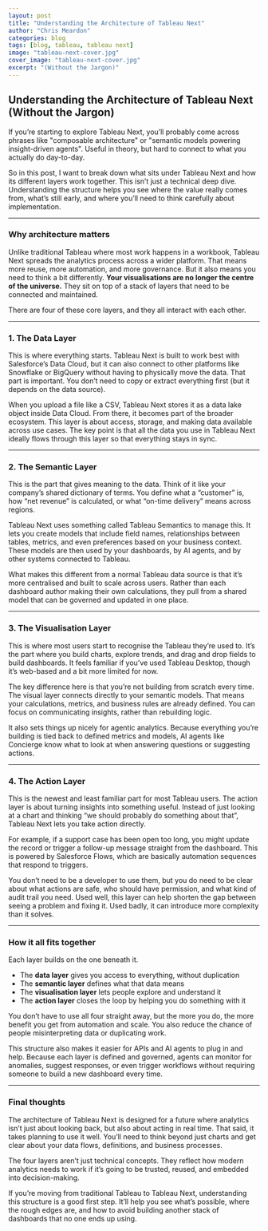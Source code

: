 ```yaml
---
layout: post
title: "Understanding the Architecture of Tableau Next"
author: "Chris Meardon"
categories: blog
tags: [blog, tableau, tableau next]
image: "tableau-next-cover.jpg"
cover_image: "tableau-next-cover.jpg"
excerpt: "(Without the Jargon)"
---
```


## **Understanding the Architecture of Tableau Next (Without the Jargon)**

If you’re starting to explore Tableau Next, you’ll probably come across phrases like "composable architecture" or "semantic models powering insight-driven agents". Useful in theory, but hard to connect to what you actually do day-to-day.

So in this post, I want to break down what sits under Tableau Next and how its different layers work together. This isn’t just a technical deep dive. Understanding the structure helps you see where the value really comes from, what’s still early, and where you’ll need to think carefully about implementation.

---

### Why architecture matters

Unlike traditional Tableau where most work happens in a workbook, Tableau Next spreads the analytics process across a wider platform. That means more reuse, more automation, and more governance. But it also means you need to think a bit differently. **Your visualisations are no longer the centre of the universe.** They sit on top of a stack of layers that need to be connected and maintained.

There are four of these core layers, and they all interact with each other.

---

### 1. The Data Layer

This is where everything starts. Tableau Next is built to work best with Salesforce’s Data Cloud, but it can also connect to other platforms like Snowflake or BigQuery without having to physically move the data. That part is important. You don’t need to copy or extract everything first (but it depends on the data source).

When you upload a file like a CSV, Tableau Next stores it as a data lake object inside Data Cloud. From there, it becomes part of the broader ecosystem. This layer is about access, storage, and making data available across use cases. The key point is that all the data you use in Tableau Next ideally flows through this layer so that everything stays in sync.

---

### 2. The Semantic Layer

This is the part that gives meaning to the data. Think of it like your company’s shared dictionary of terms. You define what a “customer” is, how “net revenue” is calculated, or what “on-time delivery” means across regions.

Tableau Next uses something called Tableau Semantics to manage this. It lets you create models that include field names, relationships between tables, metrics, and even preferences based on your business context. These models are then used by your dashboards, by AI agents, and by other systems connected to Tableau.

What makes this different from a normal Tableau data source is that it’s more centralised and built to scale across users. Rather than each dashboard author making their own calculations, they pull from a shared model that can be governed and updated in one place.

---

### 3. The Visualisation Layer

This is where most users start to recognise the Tableau they’re used to. It’s the part where you build charts, explore trends, and drag and drop fields to build dashboards. It feels familiar if you’ve used Tableau Desktop, though it’s web-based and a bit more limited for now.

The key difference here is that you’re not building from scratch every time. The visual layer connects directly to your semantic models. That means your calculations, metrics, and business rules are already defined. You can focus on communicating insights, rather than rebuilding logic.

It also sets things up nicely for agentic analytics. Because everything you’re building is tied back to defined metrics and models, AI agents like Concierge know what to look at when answering questions or suggesting actions.

---

### 4. The Action Layer

This is the newest and least familiar part for most Tableau users. The action layer is about turning insights into something useful. Instead of just looking at a chart and thinking “we should probably do something about that”, Tableau Next lets you take action directly.

For example, if a support case has been open too long, you might update the record or trigger a follow-up message straight from the dashboard. This is powered by Salesforce Flows, which are basically automation sequences that respond to triggers.

You don’t need to be a developer to use them, but you do need to be clear about what actions are safe, who should have permission, and what kind of audit trail you need. Used well, this layer can help shorten the gap between seeing a problem and fixing it. Used badly, it can introduce more complexity than it solves.

---

### How it all fits together

Each layer builds on the one beneath it.

- The **data layer** gives you access to everything, without duplication
- The **semantic layer** defines what that data means
- The **visualisation layer** lets people explore and understand it
- The **action layer** closes the loop by helping you do something with it

You don’t have to use all four straight away, but the more you do, the more benefit you get from automation and scale. You also reduce the chance of people misinterpreting data or duplicating work.

This structure also makes it easier for APIs and AI agents to plug in and help. Because each layer is defined and governed, agents can monitor for anomalies, suggest responses, or even trigger workflows without requiring someone to build a new dashboard every time.

---

### Final thoughts

The architecture of Tableau Next is designed for a future where analytics isn’t just about looking back, but also about acting in real time. That said, it takes planning to use it well. You’ll need to think beyond just charts and get clear about your data flows, definitions, and business processes.

The four layers aren’t just technical concepts. They reflect how modern analytics needs to work if it’s going to be trusted, reused, and embedded into decision-making.

If you’re moving from traditional Tableau to Tableau Next, understanding this structure is a good first step. It’ll help you see what’s possible, where the rough edges are, and how to avoid building another stack of dashboards that no one ends up using.
